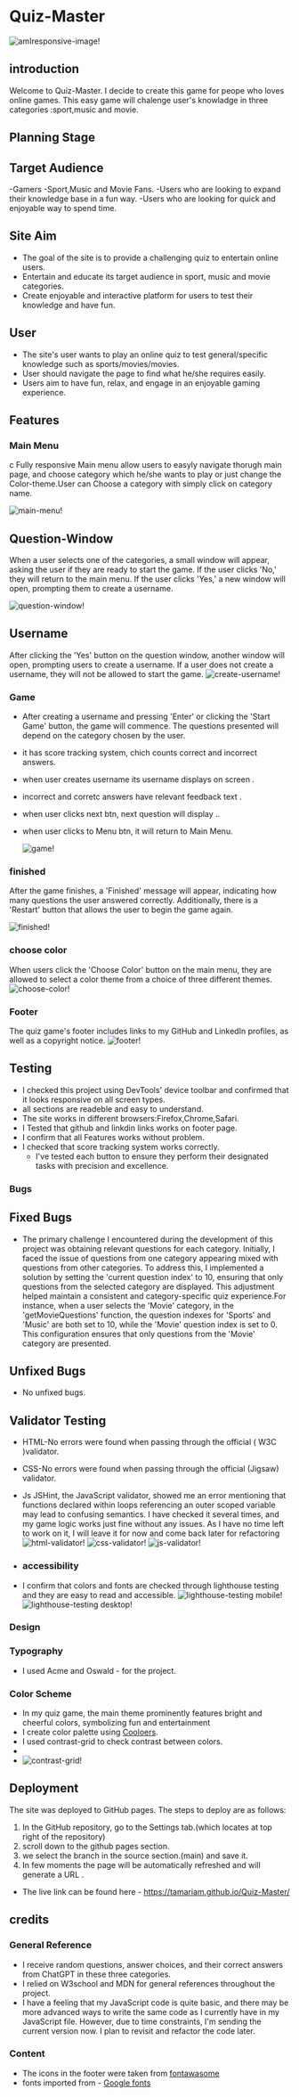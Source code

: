 # **Quiz-Master**

![amIresponsive-image!](./docs/screenshots/amiresponsive.png)

## introduction

Welcome to Quiz-Master. I decide to create this game for peope who loves online games. This easy  game will chalenge user's knowladge in three categories :sport,music and movie.

## Planning Stage

## Target Audience

-Gamers
-Sport,Music and Movie Fans.
-Users who  are looking to expand their knowledge base in a fun way.
-Users who are looking for quick and enjoyable way to spend time.

## Site Aim

- The goal of the site is to provide a challenging quiz to entertain online users.
- Entertain and educate its target audience in sport, music and movie categories.
- Create enjoyable and interactive platform for users to test their knowledge and have fun.

## User

- The site's user wants to play an online quiz to test general/specific knowledge such as sports/movies/movies.
- User should  navigate the page to find what he/she requires easily.
- Users aim to have fun, relax, and engage in an enjoyable gaming experience.

## Features

### Main Menu

c
 Fully responsive Main menu  allow users to easyly navigate thorugh main page, and choose category which he/she wants to play or  just change the Color-theme.User can Choose a category with simply click on category name.

![main-menu!](./docs/screenshots/main%20menuu.png)

## Question-Window

When a user selects one of the categories, a small window will appear, asking the user if they are ready to start the game. If the user clicks 'No,' they will return to the main menu. If the user clicks 'Yes,' a new window will open, prompting them to create a username.

![question-window!](./docs/screenshots/areyou%20ready.png)

## Username

After clicking the 'Yes' button on the question window, another window will open, prompting users to create a username. If a user does not create a username, they will not be allowed to start the game.
![create-username!](./docs/screenshots/username%20div.png)

### Game

- After creating a username and pressing 'Enter' or clicking the 'Start Game' button, the game will commence. The questions presented will depend on the category chosen by the user.
- it has score tracking system, chich counts correct and incorrect answers.
- when user creates username its username displays on screen .
- incorrect and corretc answers have relevant feedback text .
- when user clicks next btn,  next question will display ..
- when user clicks to Menu btn, it will return to Main Menu.
  
  ![game!](./docs/screenshots/game.png)

### finished

After the game finishes, a 'Finished' message will appear, indicating how many questions the user answered correctly. Additionally, there is a 'Restart' button that allows the user to begin the game again.

  ![finished!](./docs/screenshots/finished.png)

### choose color

When users click the 'Choose Color' button on the main menu, they are allowed to select a color theme from a choice of three different themes.
![choose-color!](./docs/screenshots/choose%20color.png)

### Footer

The quiz game's footer includes links to my GitHub and LinkedIn profiles, as well as a copyright notice.
![footer!](./docs/screenshots/footer.png)

## **Testing**

- I checked this project using DevTools' device toolbar and confirmed that it looks responsive on all screen types.
- all sections are readeble and easy to understand.
- The site works in different browsers:Firefox,Chrome,Safari.
- I Tested that github and linkdin  links works on footer page.
- I confirm that all Features  works without  problem.
- I checked that score tracking system works correctly.
  - I've tested each button to ensure they perform their designated tasks with precision and excellence.
  
### Bugs
  
## Fixed Bugs

- The primary challenge I encountered during the development of this project was obtaining relevant questions for each category. Initially, I faced the issue of questions from one category appearing mixed with questions from other categories. To address this, I implemented a solution by setting the 'current question index' to 10, ensuring that only questions from the selected category are displayed. This adjustment helped maintain a consistent and category-specific quiz experience.For instance, when a user selects the 'Movie' category, in the 'getMovieQuestions' function, the question indexes for 'Sports' and 'Music' are both set to 10, while the 'Movie' question index is set to 0. This configuration ensures that only questions from the 'Movie' category are presented.

## Unfixed Bugs

- No unfixed bugs.
  
## **Validator Testing**

- HTML-No errors were found when passing through the official ( W3C )validator.
- CSS-No errors were found when passing through the official (Jigsaw) validator.
- Js  JSHint, the JavaScript validator, showed me an error mentioning that functions declared within loops referencing an outer scoped variable may lead to confusing semantics. I have checked it several times, and my game logic works just fine without any issues. As I have no time left to work on it, I will leave it for now and come back later for refactoring
  ![html-validator!](./docs/screenshots/html%20validator.png)
![css-validator!](./docs/screenshots/css%20validator.png)
![js-validator!](./docs/screenshots/js-validator.png)

- ### accessibility

- I confirm that colors and fonts are checked through lighthouse testing and they are easy to read and accessible.
  ![lighthouse-testing mobile!](./docs/screenshots/mobile%20performance.png) ![lighthouse-testing desktop!](./docs/screenshots/desktop%20performance.png)

### Design

### Typography

- I used Acme and Oswald - for the project.

### Color Scheme

- In my quiz game, the main theme prominently features bright and cheerful colors, symbolizing fun and entertainment
- I create color palette using [Cooloers](https://coolors.co).
- I used contrast-grid to check contrast between colors.
-
- ![contrast-grid!](./docs/screenshots/colors.png)

## **Deployment**

The site was deployed to GitHub pages. The steps to deploy are as follows:

1. In the GitHub repository, go to the Settings tab.(which locates at top right of the repository)
2. scroll down to the github pages section.
3. we select the branch in the source section.(main) and save it.
4. In few moments the page will be automatically refreshed and will generate a URL .

- The live link can be found here - <https://tamariam.github.io/Quiz-Master/>

## credits

### General Reference

- I receive random questions, answer choices, and their correct answers from ChatGPT in these three categories.
- I relied on W3school and  MDN for general references throughout the project.
- I have a feeling that my JavaScript code is quite basic, and there may be more advanced ways to write the same code as I currently have in my JavaScript file. However, due to time constraints, I'm sending the current version now. I plan to revisit and refactor the code later.

### **Content**

- The icons in the footer were taken from [fontawasome](https://fontawesome.com/.)
- fonts imported from - [Google fonts](https://fonts.google.com/)
